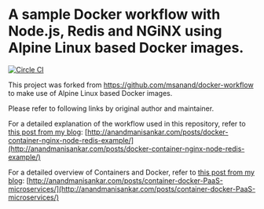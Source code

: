# A sample Docker workflow with Node.js, Redis and NGiNX using Alpine Linux based Docker images.

[![Circle CI](https://circleci.com/gh/abdul/docker-workflow/tree/master.svg?style=shield)](https://circleci.com/gh/abdul/docker-workflow/tree/master)

This project was forked from https://github.com/msanand/docker-workflow to make use of Alpine Linux based Docker images.

Please refer to following links by original author and maintainer.

For a detailed explanation of the workflow used in this repository, refer to [this post from my blog](http://anandmanisankar.com/posts/docker-container-nginx-node-redis-example/):
[http://anandmanisankar.com/posts/docker-container-nginx-node-redis-example/](http://anandmanisankar.com/posts/docker-container-nginx-node-redis-example/)

For a detailed overview of Containers and Docker, refer to [this post from my blog](http://anandmanisankar.com/posts/container-docker-PaaS-microservices/):
[http://anandmanisankar.com/posts/container-docker-PaaS-microservices/](http://anandmanisankar.com/posts/container-docker-PaaS-microservices/)



